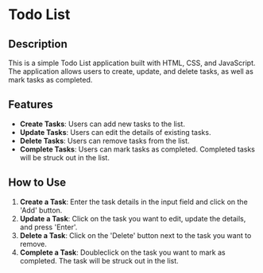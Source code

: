 # Todo List

## Description

This is a simple Todo List application built with HTML, CSS, and JavaScript. The application allows users to create, update, and delete tasks, as well as mark tasks as completed.

## Features

- **Create Tasks**: Users can add new tasks to the list.
- **Update Tasks**: Users can edit the details of existing tasks.
- **Delete Tasks**: Users can remove tasks from the list.
- **Complete Tasks**: Users can mark tasks as completed. Completed tasks will be struck out in the list.

## How to Use

1. **Create a Task**: Enter the task details in the input field and click on the 'Add' button.
2. **Update a Task**: Click on the task you want to edit, update the details, and press 'Enter'.
3. **Delete a Task**: Click on the 'Delete' button next to the task you want to remove.
4. **Complete a Task**: Doubleclick on the task you want to mark as completed. The task will be struck out in the list.
